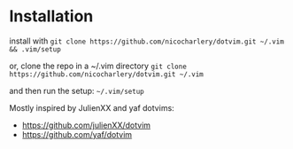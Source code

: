 Installation
============

install with
`git clone https://github.com/nicocharlery/dotvim.git ~/.vim && .vim/setup`

or, clone the repo in a ~/.vim directory
`git clone https://github.com/nicocharlery/dotvim.git ~/.vim`

and then run the setup:
`~/.vim/setup`

Mostly inspired by JulienXX and yaf dotvims:
* https://github.com/julienXX/dotvim
* https://github.com/yaf/dotvim

